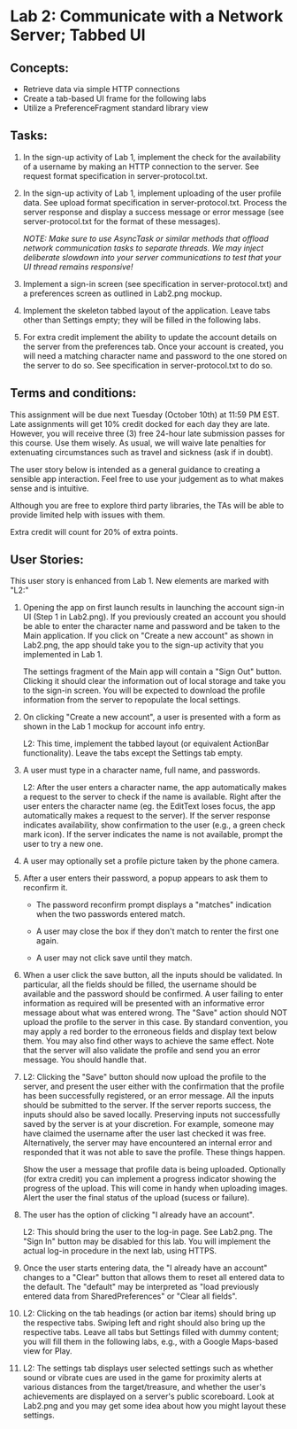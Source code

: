 # Lab 2: Communicate with a Network Server; Tabbed UI

## Concepts:

- Retrieve data via simple HTTP connections
- Create a tab-based UI frame for the following labs
- Utilize a PreferenceFragment standard library view

## Tasks:

1. In the sign-up activity of Lab 1, implement the check for the
   availability of a username by making an HTTP connection to the
   server. See request format specification in server-protocol.txt.

2. In the sign-up activity of Lab 1, implement uploading of
   the user profile data. See upload format specification in
   server-protocol.txt. Process the server response and display
   a success message or error message (see server-protocol.txt
   for the format of these messages).

   *NOTE: Make sure to use AsyncTask or similar methods that
   offload network communication tasks to separate threads.
   We may inject deliberate slowdown into your server
   communications to test that your UI thread remains
   responsive!*

3. Implement a sign-in screen (see specification in
   server-protocol.txt) and a preferences screen as outlined in
   Lab2.png mockup.

4. Implement the skeleton tabbed layout of the application.
   Leave tabs other than Settings empty; they will be filled
   in the following labs.

5. For extra credit implement the ability to update the account details on
the server from the preferences tab. Once your account is created, you will
need a matching character name and password to the one stored on the server to
do so. See specification in server-protocol.txt to do so.

## Terms and conditions:

This assignment will be due next Tuesday (October 10th) at 11:59 PM EST.
Late assignments will get 10% credit docked for each day they are late.
However, you will receive three (3) free 24-hour late submission passes for this course. Use
them wisely. As usual, we will waive late penalties for extenuating
circumstances such as travel and sickness (ask if in doubt).

The user story below is intended as a general guidance to creating a sensible app interaction.
Feel free to use your judgement as to what makes sense and is intuitive.

Although you are free to explore third party libraries, the TAs will be able to
provide limited help with issues with them.

Extra credit will count for 20% of extra points.

## User Stories:

This user story is enhanced from Lab 1. New elements are marked
with "L2:"

1. Opening the app on first launch results in launching the
   account sign-in UI (Step 1 in Lab2.png).
   If you previously created an account you should be
   able to enter the character name and password and be taken to the Main application.
   If you click on "Create a new account" as shown in
   Lab2.png, the app should take you to the sign-up activity that you implemented in Lab 1.

   The settings fragment of the Main app will contain a "Sign Out" button. Clicking it
   should clear the information out of local storage and take you to the sign-in screen.
   You will be expected to download the profile information from the server to
   repopulate the local settings.

2. On clicking "Create a new account", a user is presented with a form as shown in the Lab 1 mockup for account
   info entry.

   L2: This time, implement the tabbed layout (or equivalent ActionBar
   functionality). Leave the tabs except the Settings tab empty.

3. A user must type in a character name, full name, and passwords.

   L2: After the user enters a character name, the app automatically
   makes a request to the server to check if the name is
   available. Right after the user enters the character name
   (eg. the EditText loses focus, the app automatically makes a request to the server).
   If the server response indicates availability, show
   confirmation to the user (e.g., a green check mark icon). If
   the server indicates the name is not available, prompt the user
   to try a new one.

4. A user may optionally set a profile picture taken by the phone
   camera.

5. After a user enters their password, a popup appears to ask
   them to reconfirm it.

     - The password reconfirm prompt displays a "matches" indication
       when the two passwords entered match.

     - A user may close the box if they don't match to renter the
       first one again.

     - A user may not click save until they match.

6. When a user click the save button, all the inputs should be validated.
   In particular, all the fields should be filled, the username should be
   available and the password should be confirmed.
   A user failing to enter information as required will be presented
   with an informative error message about what was entered wrong.
   The "Save" action should NOT upload the profile to the server in this case.
   By standard convention, you may apply a red border to the erroneous fields
   and display text below them. You may also find other ways to achieve the
   same effect. Note that the server will also validate the profile and send
   you an error message. You should handle that.

7. L2: Clicking the "Save" button should now upload the profile
     to the server, and present the user either with the confirmation
     that the profile has been successfully registered, or an
     error message.
	All the inputs should be submitted to the server.
	If the server reports success, the inputs should also be saved locally.
	Preserving inputs not successfully saved by the server is at your discretion.
   For example, someone may have claimed the username after the
   user last checked it was free. Alternatively, the server may
   have encountered an internal error and responded that it was
   not able to save the profile. These things happen.

	Show the user a message that profile data is being uploaded.
	Optionally (for extra credit) you can implement a progress indicator showing
	the progress of the upload. This will come in handy when
	uploading images. Alert the user the final status of the upload (sucess or failure).

8. The user has the option of clicking "I already have an account".

   L2: This should bring the user to the log-in page. See Lab2.png.
   The "Sign In" button may be disabled for this lab.
   You will implement the actual log-in procedure in the next lab,
   using HTTPS.

9. Once the user starts entering data, the "I already have an account"
   changes to a "Clear" button that allows them to reset all entered
   data to the default. The "default" may be interpreted as "load previously
   entered data from SharedPreferences" or "Clear all fields".

10. L2: Clicking on the tab headings (or action bar items) should bring
    up the respective tabs. Swiping left and right should also bring
    up the respective tabs. Leave all tabs but Settings filled
    with dummy content; you will fill them in the following labs,
    e.g., with a Google Maps-based view for Play.

11. L2: The settings tab displays user selected settings such as
    whether sound or vibrate cues are used in the game for proximity
    alerts at various distances from the target/treasure, and
    whether the user's achievements are displayed on a server's
    public scoreboard. Look at Lab2.png and you may get some idea
about how you might layout these settings.
